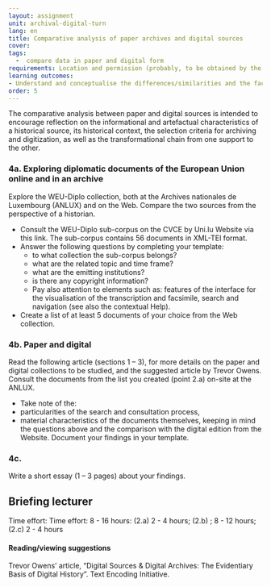```yaml
---
layout: assignment
unit: archival-digital-turn
lang: en
title: Comparative analysis of paper archives and digital sources  
cover:
tags:
  -  compare data in paper and digital form
requirements: Location and permission (probably, to be obtained by the lecturer beforehand) allowing the students to visit ANLUX and to consult the collection, Internet access to the digital edition and the related materials.
learning outcomes: 
- Understand and conceptualise the differences/similarities and the factors at play in the transformation process from paper to digital historical sources.
order: 5
---
```


<!-- more -->

<!-- briefing-student -->
The comparative analysis between paper and digital sources is intended to encourage reflection on the informational and artefactual characteristics of a historical source, its historical context, the selection criteria for archiving and digitization, as well as the transformational chain from one support to the other.

### 4a. Exploring diplomatic documents of the European Union online and in an archive 
<!-- section-contents -->
Explore the WEU-Diplo collection, both at the Archives nationales de Luxembourg (ANLUX) and on the Web. Compare the two sources from the perspective of a historian.
- Consult the WEU-Diplo sub-corpus on the CVCE by Uni.lu Website via this link. The sub-corpus contains 56 documents in XML-TEI format. 
- Answer the following questions by completing your template: 
   - to what collection the sub-corpus belongs?
   - what are the related topic and time frame?
   - what are the  emitting institutions? 
   - is there any copyright information?
   - Pay also attention to elements such as: features of the interface for the visualisation of the transcription and facsimile, search and navigation (see also the contextual Help).
- Create a list of at least 5 documents of your choice from the Web collection.

<!-- section -->
### 4b. Paper and digital 
<!-- section-contents -->
Read the following article (sections 1 – 3), for more details on the paper and digital collections to be studied, and the suggested article by Trevor Owens. Consult the documents from the list you created (point 2.a) on-site at the ANLUX. 
- Take note of the: 
- particularities of the search and consultation process, 
- material characteristics of the documents themselves, 
keeping in mind the questions above and the comparison with the digital edition from the Website.
Document your findings in your template. 

<!-- section -->
### 4c.  
<!-- section-contents -->
Write a short essay (1 – 3 pages) about your findings.

<!-- briefing-teacher -->
## Briefing lecturer

Time effort:  Time effort: 8 - 16 hours: (2.a) 2 - 4 hours; (2.b) ; 8 - 12 hours; (2.c) 2 - 4 hours

#### Reading/viewing  suggestions
Trevor Owens’ article, “Digital Sources & Digital Archives: The Evidentiary Basis of Digital History”.
Text Encoding Initiative. 

